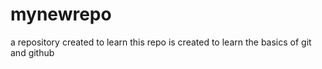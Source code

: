 # mynewrepo
a repository created to learn
this repo is created to learn the basics of git and github
